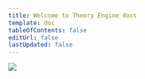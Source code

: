 ```yaml
---
title: Welcome to Theory Engine docs
template: doc
tableOfContents: false
editUrl: false
lastUpdated: false
---
```


![](@assets/wip.png)